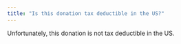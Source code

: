 ```yaml
---
title: "Is this donation tax deductible in the US?"
---
```


Unfortunately, this donation is not tax deductible in the US.
